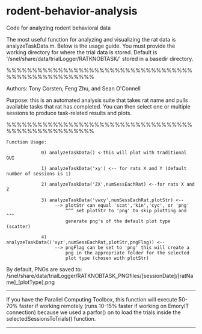 # rodent-behavior-analysis
Code for analyzing rodent behavioral data

The most useful function for analyzing and visualizing the rat data is analyzeTaskData.m. Below is the usage guide.
You must provide the working directory for where the trial data is stored.
Default is '/snel/share/data/trialLogger/RATKNOBTASK/' stored in a basedir directory.

 %%%%%%%%%%%%%%%%%%%%%%%%%%%%%%%%%%%%%%%%%%%%%%%%%%%%%

  Authors: Tony Corsten, Feng Zhu, and Sean O'Connell

  Purpose: this is an automated analysis suite that takes rat name and
  pulls available tasks that rat has completed. You can then select one or
  multiple sessions to produce task-related results and plots.

 %%%%%%%%%%%%%%%%%%%%%%%%%%%%%%%%%%%%%%%%%%%%%%%%%%%%%

    Function Usage:

                 0) analyzeTaskData() <-this will plot with traditional GUI

                 1) analyzeTaskData('xy') <-- for rats X and Y (default number of sessions is 1)

                 2) analyzeTaskData('ZX',numSessEachRat) <--for rats X and Z

                 3) analyzeTaskData('vwxy',numSessEachRat,plotStr) <--
                      --> plotStr can equal 'scat','kin','cyc', or 'png'
                          ^^^ set plotStr to 'png' to skip plotting and ^^^
                          generate png's of the default plot type (scatter)

                 4) analyzeTaskData(('xyz',numSessEachRat,plotStr,pngFlag)) <--
                      --> pngFlag can be set to 'png' this will create a
                          png in the appropriate folder for the selected
                          plot type (chosen with plotStr)

  By default, PNGs are saved to:
  /snel/share/data/trialLogger/RATKNOBTASK_PNGfiles/[sessionDate]/[ratName]_[plotType].png

  -------------------------------------------------------------------------

   If you have the Parallel Computing Toolbox, this function will execute
   50-70% faster if working remotely (runs 10-15% faster if working on EmoryIT
   connection) because we used a parfor() on to load the trials inside the
   selectedSessionsToTrials() function.

   -------------------------------------------------------------------------

